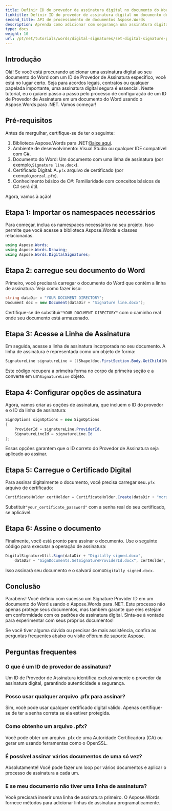 ```yaml
---
title: Definir ID do provedor de assinatura digital no documento do Word
linktitle: Definir ID do provedor de assinatura digital no documento do Word
second_title: API de processamento de documentos Aspose.Words
description: Aprenda como adicionar com segurança uma assinatura digital aos seus documentos do Word com um ID de Provedor de Assinatura específico usando o Aspose.Words para .NET.
type: docs
weight: 10
url: /pt/net/tutorials/words/digital-signatures/set-digital-signature-provider-id/
---
```

## Introdução

Olá! Se você está procurando adicionar uma assinatura digital ao seu documento do Word com um ID de Provedor de Assinatura específico, você está no lugar certo. Seja para acordos legais, contratos ou qualquer papelada importante, uma assinatura digital segura é essencial. Neste tutorial, eu o guiarei passo a passo pelo processo de configuração de um ID de Provedor de Assinatura em um documento do Word usando o Aspose.Words para .NET. Vamos começar!

## Pré-requisitos

Antes de mergulhar, certifique-se de ter o seguinte:

1. Biblioteca Aspose.Words para .NET:[Baixe aqui](https://releases.aspose.com/words/net/).
2. Ambiente de desenvolvimento: Visual Studio ou qualquer IDE compatível com C#.
3.  Documento do Word: Um documento com uma linha de assinatura (por exemplo,`Signature line.docx`).
4.  Certificado Digital: A`.pfx` arquivo de certificado (por exemplo,`morzal.pfx`).
5. Conhecimento básico de C#: Familiaridade com conceitos básicos de C# será útil.

Agora, vamos à ação!

## Etapa 1: Importar os namespaces necessários

Para começar, inclua os namespaces necessários no seu projeto. Isso permite que você acesse a biblioteca Aspose.Words e classes relacionadas.

```csharp
using Aspose.Words;
using Aspose.Words.Drawing;
using Aspose.Words.DigitalSignatures;
```

## Etapa 2: carregue seu documento do Word

Primeiro, você precisará carregar o documento do Word que contém a linha de assinatura. Veja como fazer isso:

```csharp
string dataDir = "YOUR DOCUMENT DIRECTORY";
Document doc = new Document(dataDir + "Signature line.docx");
```

 Certifique-se de substituir`"YOUR DOCUMENT DIRECTORY"` com o caminho real onde seu documento está armazenado.

## Etapa 3: Acesse a Linha de Assinatura

Em seguida, acesse a linha de assinatura incorporada no seu documento. A linha de assinatura é representada como um objeto de forma:

```csharp
SignatureLine signatureLine = ((Shape)doc.FirstSection.Body.GetChild(NodeType.Shape, 0, true)).SignatureLine;
```

 Este código recupera a primeira forma no corpo da primeira seção e a converte em um`SignatureLine` objeto.

## Etapa 4: Configurar opções de assinatura

Agora, vamos criar as opções de assinatura, que incluem o ID do provedor e o ID da linha de assinatura:

```csharp
SignOptions signOptions = new SignOptions
{
    ProviderId = signatureLine.ProviderId,
    SignatureLineId = signatureLine.Id
};
```

Essas opções garantem que o ID correto do Provedor de Assinatura seja aplicado ao assinar.

## Etapa 5: Carregue o Certificado Digital

 Para assinar digitalmente o documento, você precisa carregar seu`.pfx` arquivo de certificado:

```csharp
CertificateHolder certHolder = CertificateHolder.Create(dataDir + "morzal.pfx", "your_certificate_password");
```

 Substituir`"your_certificate_password"` com a senha real do seu certificado, se aplicável.

## Etapa 6: Assine o documento

Finalmente, você está pronto para assinar o documento. Use o seguinte código para executar a operação de assinatura:

```csharp
DigitalSignatureUtil.Sign(dataDir + "Digitally signed.docx",
    dataDir + "SignDocuments.SetSignatureProviderId.docx", certHolder, signOptions);
```

 Isso assinará seu documento e o salvará como`Digitally signed.docx`.

## Conclusão

Parabéns! Você definiu com sucesso um Signature Provider ID em um documento do Word usando o Aspose.Words para .NET. Este processo não apenas protege seus documentos, mas também garante que eles estejam em conformidade com os padrões de assinatura digital. Sinta-se à vontade para experimentar com seus próprios documentos!

 Se você tiver alguma dúvida ou precisar de mais assistência, confira as perguntas frequentes abaixo ou visite o[Fórum de suporte Aspose](https://forum.aspose.com/c/words/8).

## Perguntas frequentes

### O que é um ID de provedor de assinatura?

Um ID de Provedor de Assinatura identifica exclusivamente o provedor da assinatura digital, garantindo autenticidade e segurança.

### Posso usar qualquer arquivo .pfx para assinar?

Sim, você pode usar qualquer certificado digital válido. Apenas certifique-se de ter a senha correta se ela estiver protegida.

### Como obtenho um arquivo .pfx?

Você pode obter um arquivo .pfx de uma Autoridade Certificadora (CA) ou gerar um usando ferramentas como o OpenSSL.

### É possível assinar vários documentos de uma só vez?

Absolutamente! Você pode fazer um loop por vários documentos e aplicar o processo de assinatura a cada um.

### E se meu documento não tiver uma linha de assinatura?

Você precisará inserir uma linha de assinatura primeiro. O Aspose.Words fornece métodos para adicionar linhas de assinatura programaticamente.